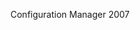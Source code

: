 <Token xmlns:xlink="http://www.w3.org/1999/xlink">Configuration Manager 2007</Token>

<!--HONumber=Jun16_HO4-->


